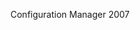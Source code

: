 <Token xmlns:xlink="http://www.w3.org/1999/xlink">Configuration Manager 2007</Token>

<!--HONumber=Jun16_HO4-->


